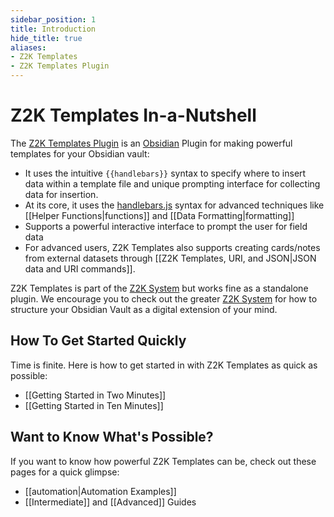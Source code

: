 ```yaml
---
sidebar_position: 1
title: Introduction
hide_title: true
aliases:
- Z2K Templates
- Z2K Templates Plugin
---
```

# Z2K Templates In-a-Nutshell
The [Z2K Templates Plugin](https://templates.z2ksystem.com) is an [Obsidian](https://obsidian.md) Plugin for making powerful templates for your Obsidian vault:
- It uses the intuitive `{{handlebars}}` syntax to specify where to insert data within a template file and unique prompting interface for collecting data for insertion.
- At its core, it uses the  [handlebars.js](https://handlebars.js) syntax for advanced techniques like [[Helper Functions|functions]] and [[Data Formatting|formatting]]
- Supports a powerful interactive interface to prompt the user for field data
- For advanced users, Z2K Templates also supports creating cards/notes from external datasets through [[Z2K Templates, URI, and JSON|JSON data and URI commands]].

Z2K Templates is part of the [Z2K System](https://z2ksystem.com) but works fine as a standalone plugin. We encourage you to check out the greater [Z2K System](https://z2ksystem.com) for how to structure your Obsidian Vault as a digital extension of your mind. 

## How To Get Started Quickly
Time is finite. Here is how to get started in with Z2K Templates as quick as possible:
- [[Getting Started in Two Minutes]]
- [[Getting Started in Ten Minutes]]

## Want to Know What's Possible?
If you want to know how powerful Z2K Templates can be, check out these pages for a quick glimpse:
- [[automation|Automation Examples]]
- [[Intermediate]] and [[Advanced]] Guides
